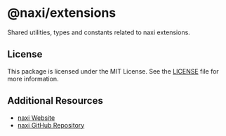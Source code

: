 # @naxi/extensions

Shared utilities, types and constants related to naxi extensions.

## License

This package is licensed under the MIT License. See the
[LICENSE](https://github.com/naxi/naxi/blob/main/packages/extensions/license) file for more information.

## Additional Resources

- [naxi Website](https://naxi.io)
- [naxi GitHub Repository](https://github.com/naxi/naxi)
